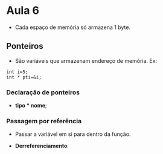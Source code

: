 # Aula 6

- Cada espaço de memória só armazena 1 byte.

## Ponteiros

- São variáveis que armazenam endereço de memória. Ex:

```exemplo de ponteiro
int i=5;
int * pti=&i;
```

### Declaração de ponteiros

- **tipo \* nome**;

### Passagem por referência

- Passar a variável em si para dentro da função.

- **Derreferenciamento**: 